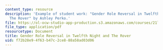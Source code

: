 ```yaml
---
content_type: resource
description: 'Example of student work: "Gender Role Reversal in Twelfth Night and
  The Rover" by Ashley Perko.'
file: https://ol-ocw-studio-app-production.s3.amazonaws.com/courses/21l-421-comedy-spring-2008/f72b28e94f63b47c2ce888a58ad03d06_perko_essay2rev.pdf
file_type: application/pdf
resourcetype: Document
title: Gender Role Reversal in Twelfth Night and The Rover
uid: f72b28e9-4f63-b47c-2ce8-88a58ad03d06
---
```

